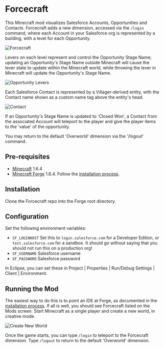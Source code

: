Forcecraft
==========

This Minecraft mod visualizes Salesforce Accounts, Opportunities and Contacts. Forcecraft adds a new dimension, accessed via the `/login` command, where each Account in your Salesforce org is represented by a building, with a level for each Opportunity.

![Forcecraft](http://metadaddy-sfdc.github.io/Forcecraft/Forcecraft.png)

Levers on each level represent and control the Opportunity Stage Name; updating an Opportunity's Stage Name outside Minecraft will cause the lever state to update within the Minecraft world, while throwing the lever in Minecraft will update the Opportunity's Stage Name.

![Opportunity Levers](http://metadaddy-sfdc.github.io/Forcecraft/OpportunityLevers.png)

Each Salesforce Contact is represented by a Villager-derived entity, with the Contact name shown as a custom name tag above the entity's head. 

![Contact](http://metadaddy-sfdc.github.io/Forcecraft/Contact.png)

If an Opportunity's Stage Name is updated to 'Closed Won', a Contact from the associated Account will teleport to the player and give the player items to the 'value' of the opportunity.

You may return to the default 'Overworld' dimension via the '/logout' command.

Pre-requisites
--------------

* [Minecraft](https://minecraft.net/) 1.6.4
* [Minecraft Forge](http://files.minecraftforge.net/) 1.6.4. Follow the [installation process](http://www.minecraftforge.net/wiki/Installation/Source).

Installation
------------

Clone the Forcecraft repo into the Forge root directory.

Configuration
-------------

Set the following environment variables:

* `SF_LOGINHOST` Set this to `login.salesforce.com` for a Developer Edition, or `test.salesforce.com` for a sandbox. It should go without saying that you should not run this on a production org!
* `SF_USERNAME` Salesforce username
* `SF_PASSWORD` Salesforce password

In Eclipse, you can set these in Project | Properties | Run/Debug Settings | Client | Environment.

Running the Mod
---------------

The easiest way to do this is to point an IDE at Forge, as documented in the [installation process](http://www.minecraftforge.net/wiki/Installation/Source). If all is well, you should see Forcecraft listed on the Mods screen. Start Minecraft as a single player and create a new world, in creative mode.

![Create New World](http://metadaddy-sfdc.github.io/Forcecraft/CreateNewWorld.png)

Once the game starts, you can type `/login` to teleport to the Forcecraft dimension. Type `/logout` to return to the default 'Overworld' dimension.